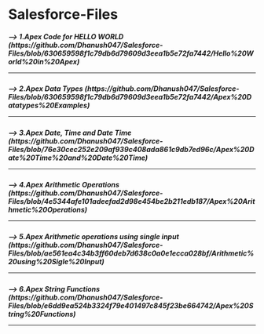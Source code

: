 # Salesforce-Files

<h5> --> 1.Apex Code for HELLO WORLD (https://github.com/Dhanush047/Salesforce-Files/blob/630659598f1c79db6d79609d3eea1b5e72fa7442/Hello%20World%20in%20Apex)
  
----------------------------------------------------------------------------------------------------------------------------------------------------------------------

<h5> --> 2.Apex Data Types (https://github.com/Dhanush047/Salesforce-Files/blob/630659598f1c79db6d79609d3eea1b5e72fa7442/Apex%20Datatypes%20Examples)
  
----------------------------------------------------------------------------------------------------------------------------------------------------------------------
  
<h5> --> 3.Apex Date, Time and Date Time (https://github.com/Dhanush047/Salesforce-Files/blob/76e30cec252e209af939c408ada861c9db7ed96c/Apex%20Date%20Time%20and%20Date%20Time)
    
----------------------------------------------------------------------------------------------------------------------------------------------------------------------

<h5> --> 4.Apex Arithmetic Operations (https://github.com/Dhanush047/Salesforce-Files/blob/4e5344afe101adeefad2d98e454be2b211edb187/Apex%20Arithmetic%20Operations)
  
----------------------------------------------------------------------------------------------------------------------------------------------------------------------

<h5> --> 5.Apex Arithmetic operations using single input (https://github.com/Dhanush047/Salesforce-Files/blob/ae561ea4c34b3ff60deb7d638c0a0e1ecca028bf/Arithmetic%20using%20Sigle%20Input)
  
----------------------------------------------------------------------------------------------------------------------------------------------------------------------
  
<h5> --> 6.Apex String Functions (https://github.com/Dhanush047/Salesforce-Files/blob/e6dd9ea524b3324f79e401497c845f23be664742/Apex%20String%20Functions)
  
----------------------------------------------------------------------------------------------------------------------------------------------------------------------
